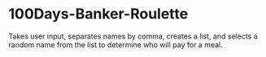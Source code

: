 # 100Days-Banker-Roulette
Takes user input, separates names by comma, creates a list, and selects a random name from the list to determine who will pay for a meal.
